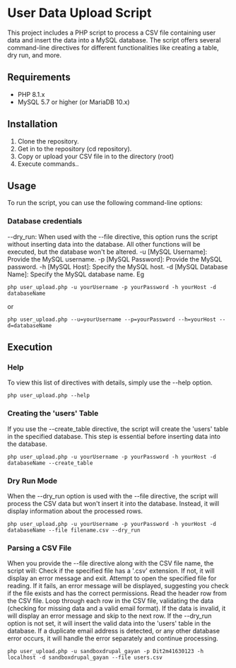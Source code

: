 # User Data Upload Script
This project includes a PHP script to process a CSV file containing user data and insert the data into a MySQL database. The script offers several command-line directives for different functionalities like creating a table, dry run, and more.

## Requirements
- PHP 8.1.x
- MySQL 5.7 or higher (or MariaDB 10.x)

## Installation
1. Clone the repository.
2. Get in to the repository (cd repository).
3. Copy or upload your CSV file in to the directory (root)
4. Execute commands..
  
## Usage

To run the script, you can use the following command-line options:

### Database credentials
--dry_run: When used with the --file directive, this option runs the script without inserting data into the database. All other functions will be executed, but the database won't be altered.
-u [MySQL Username]: Provide the MySQL username.
-p [MySQL Password]: Provide the MySQL password.
-h [MySQL Host]: Specify the MySQL host.
-d [MySQL Database Name]: Specify the MySQL database name.
Eg
```shell
php user_upload.php -u yourUsername -p yourPassword -h yourHost -d databaseName
```
or
```shell
php user_upload.php --u=yourUsername --p=yourPassword --h=yourHost --d=databaseName
```

## Execution

### Help
To view this list of directives with details, simply use the --help option.
```shell
php user_upload.php --help
```

### Creating the 'users' Table
If you use the --create_table directive, the script will create the 'users' table in the specified database. This step is essential before inserting data into the database.
```shell
php user_upload.php -u yourUsername -p yourPassword -h yourHost -d databaseName --create_table
```

### Dry Run Mode
When the --dry_run option is used with the --file directive, the script will process the CSV data but won't insert it into the database. Instead, it will display information about the processed rows.
```shell
php user_upload.php -u yourUsername -p yourPassword -h yourHost -d databaseName --file filename.csv --dry_run
```

### Parsing a CSV File
When you provide the --file directive along with the CSV file name, the script will:
Check if the specified file has a '.csv' extension. If not, it will display an error message and exit.
Attempt to open the specified file for reading. If it fails, an error message will be displayed, suggesting you check if the file exists and has the correct permissions.
Read the header row from the CSV file.
Loop through each row in the CSV file, validating the data (checking for missing data and a valid email format). If the data is invalid, it will display an error message and skip to the next row.
If the --dry_run option is not set, it will insert the valid data into the 'users' table in the database.
If a duplicate email address is detected, or any other database error occurs, it will handle the error separately and continue processing.
```shell
php user_upload.php -u sandboxdrupal_gayan -p Dit2m41630123 -h localhost -d sandboxdrupal_gayan --file users.csv
```